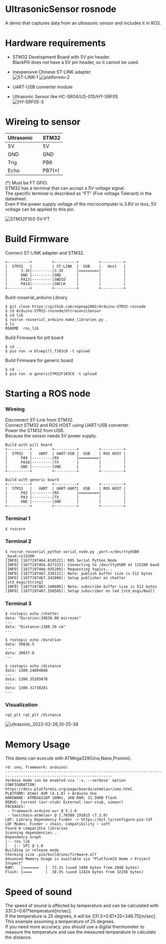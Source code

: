 # UltrasonicSensor rosnode
A demo that captures data from an ultrasonic sensor and includes it in ROS.   

# Hardware requirements
- STM32 Development Board with 5V pin header.   
 BlackPill does not have a 5V pin header, so it cannot be used.   

- Inexpensive Chinese ST-LINK adapter   
![ST-LINK-1](https://user-images.githubusercontent.com/6020549/221065783-33508ebe-2454-4033-92f8-34c00fe0eb80.JPG)
![platformio-2](https://user-images.githubusercontent.com/6020549/221065793-a32da243-946a-4cf4-9655-1347a229d6eb.JPG)

- UART-USB converter module   

- Ultrasonic Sensor like HC-SR04/US-015/HY-SRF05   
![HY-SRF05-3](https://user-images.githubusercontent.com/6020549/221387700-94149b81-7b76-46b3-b8aa-5d9773995328.JPG)

# Wireing to sensor
|Ultrasonic||STM32|
|:---|:---|:---|
|5V||5V|
|GND||GND|
|Trig||PB6|
|Echo||PB7(*)|

(*)
Must be FT GPIO.   
STM32 has a terminal that can accept a 5V voltage signal.   
The specific terminal is described as "FT" (Five voltage Tolerant) in the datasheet.   
Even if the power supply voltage of the microcomputer is 3.6V or less, 5V voltage can be applied to this pin.   

![STM32F103-5V-FT](https://user-images.githubusercontent.com/6020549/221387743-dda3d5dd-442c-4344-b305-b7ecca230eba.jpg)

# Build Firmware
Connect ST-LINK adapter and STM32.
```
+----------+         +----------+         +----------+
|  STM32   |         | ST-LINK  |  USB    |   Host   |
|      3.3V|---------|3.3V      |=========|          |
|      GND |---------|GND       |         |          |
|      PA13|---------|SWDIO     |         |          |
|      PA14|---------|SWCLK     |         |          |
+----------+         +----------+         +----------+
```

Build rosserial_arduino Library
```
$ git clone https://github.com/nopnop2002/Arduino-STM32-rosnode
$ cd Arduino-STM32-rosnode/UltrasonicSensor
$ cd lib
$ rosrun rosserial_arduino make_libraries.py .
$ ls
README  ros_lib
```


Build Firmware for pill board
```
$ cd ..
$ pio run -e bluepill_f103c8 -t upload
```

Build Firmware for generic board
```
$ cd ..
$ pio run -e genericSTM32F103C8 -t upload
```


# Starting a ROS node

### Wireing
Disconnect ST-Link from STM32.   
Connect STM32 and ROS HOST using UART-USB converter.   
Power the STM32 from USB.   
Because the sensor needs 5V power supply.   

```
Build with pill board
+----------+         +----------+         +----------+
|  STM32   |   UART  | UART-USB |  USB    | ROS HOST |
|      PA9 |---------|RX        |=========|          |
|      PA10|---------|TX        |         |          |
|      GND |---------|GND       |         |          |
+----------+         +----------+         +----------+

Build with generic board
+----------+         +----------+         +----------+
|  STM32   |   UART  | UART-UART|  USB    | ROS HOST |
|      PA2 |---------|RX        |=========|          |
|      PA3 |---------|TX        |         |          |
|      GND |---------|GND       |         |          |
+----------+         +----------+         +----------+
```


### Terminal 1
```
$ roscore
```

### Terminal 2
```
$ rosrun rosserial_python serial_node.py _port:=/dev/ttyUSB0 _baud:=115200
[INFO] [1677197464.818522]: ROS Serial Python Node
[INFO] [1677197464.827333]: Connecting to /dev/ttyUSB0 at 115200 baud
[INFO] [1677197466.935209]: Requesting topics...
[INFO] [1677197467.339121]: Note: publish buffer size is 512 bytes
[INFO] [1677197467.341800]: Setup publisher on chatter [std_msgs/String]
[INFO] [1677197467.348600]: Note: subscribe buffer size is 512 bytes
[INFO] [1677197467.350585]: Setup subscriber on led [std_msgs/Bool]
```

### Terminal 3
```
$ rostopic echo /chatter
data: "Duration:39838.00 microsec"
---
data: "Distance:1380.39 cm"
---

$ rostopic echo /duration
data: 39836.5
---
data: 39837.0
---

$ rostopic echo /distance
data: 1380.24804688
---
data: 1380.35205078
---
data: 1380.31738281
---
```


### Visualization
```
rqt_plt rqt_plt /distance
```

![ultrasonic_2023-02-26_10-25-38](https://user-images.githubusercontent.com/6020549/221387503-599cce07-74f4-428a-9783-5f289bcfef18.png)

# Memory Usage
This demo can ececute with ATMega328(Uno,Nano,Promini).   
```
rd: uno; framework: arduino)
----------------------------------------------------------------------------------------------------------------------
Verbose mode can be enabled via `-v, --verbose` option
CONFIGURATION: https://docs.platformio.org/page/boards/atmelavr/uno.html
PLATFORM: Atmel AVR (4.1.0) > Arduino Uno
HARDWARE: ATMEGA328P 16MHz, 2KB RAM, 31.50KB Flash
DEBUG: Current (avr-stub) External (avr-stub, simavr)
PACKAGES:
 - framework-arduino-avr @ 5.1.0
 - toolchain-atmelavr @ 1.70300.191015 (7.3.0)
LDF: Library Dependency Finder -> https://bit.ly/configure-pio-ldf
LDF Modes: Finder ~ chain, Compatibility ~ soft
Found 6 compatible libraries
Scanning dependencies...
Dependency Graph
|-- ros_lib
|   |-- SPI @ 1.0
Building in release mode
Checking size .pio/build/uno/firmware.elf
Advanced Memory Usage is available via "PlatformIO Home > Project Inspect"
RAM:   [=======   ]  73.1% (used 1498 bytes from 2048 bytes)
Flash: [====      ]  38.5% (used 12424 bytes from 32256 bytes)
```

# Speed of sound
The speed of sound is affected by temperature and can be calculated with 331.5+0.61\*temperature[m/sec].   
If the temperature is 25 degrees, it will be 331.5+0.61\*25=346.75[m/sec].   
This example assuming a temperature of 25 degrees.   
If you need more accuracy, you should use a digital thermometer to measure the temperature and use the measured temperature to calculate the distance.   

